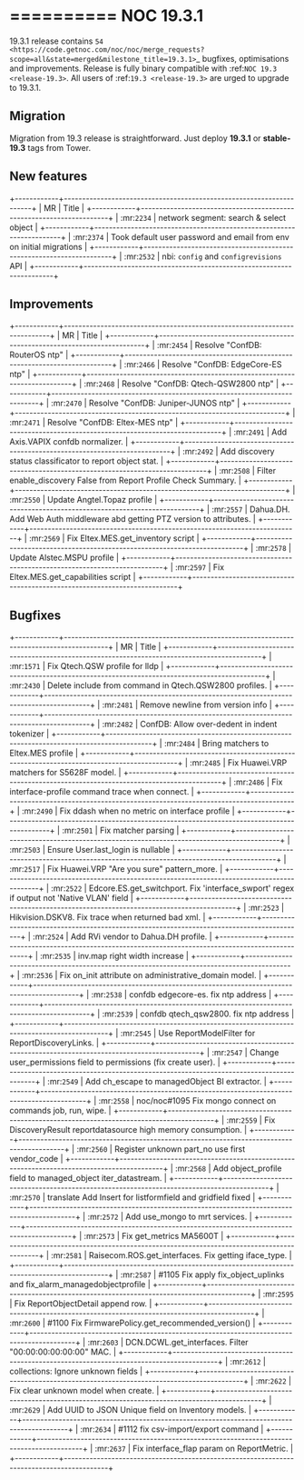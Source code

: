 

==========
NOC 19.3.1
==========

19.3.1 release contains
`54 <https://code.getnoc.com/noc/noc/merge_requests?scope=all&state=merged&milestone_title=19.3.1>`_
bugfixes, optimisations and improvements.
Release is fully binary compatible with :ref:`NOC 19.3 <release-19.3>`.
All users of :ref:`19.3 <release-19.3>` are urged to upgrade to 19.3.1.

Migration
---------

Migration from 19.3 release is straightforward. Just deploy **19.3.1** or **stable-19.3** tags from Tower.

New features
------------
+------------+---------------------------------------------------------------------+
| MR         | Title                                                               |
+------------+---------------------------------------------------------------------+
| :mr:`2234` | network segment: search & select object                             |
+------------+---------------------------------------------------------------------+
| :mr:`2374` | Took default user password and email from env on initial migrations |
+------------+---------------------------------------------------------------------+
| :mr:`2532` | nbi: `config` and `configrevisions` API                             |
+------------+---------------------------------------------------------------------+

Improvements
------------
+------------+--------------------------------------------------------------------------+
| MR         | Title                                                                    |
+------------+--------------------------------------------------------------------------+
| :mr:`2454` | Resolve "ConfDB: RouterOS ntp"                                           |
+------------+--------------------------------------------------------------------------+
| :mr:`2466` | Resolve "ConfDB: EdgeCore-ES ntp"                                        |
+------------+--------------------------------------------------------------------------+
| :mr:`2468` | Resolve "ConfDB: Qtech-QSW2800 ntp"                                      |
+------------+--------------------------------------------------------------------------+
| :mr:`2470` | Resolve "ConfDB: Juniper-JUNOS ntp"                                      |
+------------+--------------------------------------------------------------------------+
| :mr:`2471` | Resolve "ConfDB: Eltex-MES ntp"                                          |
+------------+--------------------------------------------------------------------------+
| :mr:`2491` | Add Axis.VAPIX confdb normalizer.                                        |
+------------+--------------------------------------------------------------------------+
| :mr:`2492` | Add discovery status classificator to report object stat.                |
+------------+--------------------------------------------------------------------------+
| :mr:`2508` | Filter enable_discovery False from Report Profile Check Summary.         |
+------------+--------------------------------------------------------------------------+
| :mr:`2550` | Update Angtel.Topaz profile                                              |
+------------+--------------------------------------------------------------------------+
| :mr:`2557` | Dahua.DH. Add Web Auth middleware abd getting PTZ version to attributes. |
+------------+--------------------------------------------------------------------------+
| :mr:`2569` | Fix Eltex.MES.get_inventory script                                       |
+------------+--------------------------------------------------------------------------+
| :mr:`2578` | Update Alstec.MSPU profile                                               |
+------------+--------------------------------------------------------------------------+
| :mr:`2597` | Fix Eltex.MES.get_capabilities script                                    |
+------------+--------------------------------------------------------------------------+

Bugfixes
--------
+------------+------------------------------------------------------------------------------------------+
| MR         | Title                                                                                    |
+------------+------------------------------------------------------------------------------------------+
| :mr:`1571` | Fix Qtech.QSW profile for lldp                                                           |
+------------+------------------------------------------------------------------------------------------+
| :mr:`2430` | Delete include from command in Qtech.QSW2800 profiles.                                   |
+------------+------------------------------------------------------------------------------------------+
| :mr:`2481` | Remove newline from version info                                                         |
+------------+------------------------------------------------------------------------------------------+
| :mr:`2482` | ConfDB: Allow over-dedent in indent tokenizer                                            |
+------------+------------------------------------------------------------------------------------------+
| :mr:`2484` | Bring matchers to Eltex.MES profile                                                      |
+------------+------------------------------------------------------------------------------------------+
| :mr:`2485` | Fix Huawei.VRP matchers for S5628F model.                                                |
+------------+------------------------------------------------------------------------------------------+
| :mr:`2486` | Fix interface-profile command trace when connect.                                        |
+------------+------------------------------------------------------------------------------------------+
| :mr:`2490` | Fix ddash when no metric on interface profile                                            |
+------------+------------------------------------------------------------------------------------------+
| :mr:`2501` | Fix matcher parsing                                                                      |
+------------+------------------------------------------------------------------------------------------+
| :mr:`2503` | Ensure User.last_login is nullable                                                       |
+------------+------------------------------------------------------------------------------------------+
| :mr:`2517` | Fix Huawei.VRP "Are you sure" pattern_more.                                              |
+------------+------------------------------------------------------------------------------------------+
| :mr:`2522` | Edcore.ES.get_switchport. Fix 'interface_swport' regex if output not 'Native VLAN' field |
+------------+------------------------------------------------------------------------------------------+
| :mr:`2523` | Hikvision.DSKV8. Fix trace when returned bad xml.                                        |
+------------+------------------------------------------------------------------------------------------+
| :mr:`2524` | Add RVi vendor to Dahua.DH profile.                                                      |
+------------+------------------------------------------------------------------------------------------+
| :mr:`2535` | inv.map right width increase                                                             |
+------------+------------------------------------------------------------------------------------------+
| :mr:`2536` | Fix on_init attribute on administrative_domain model.                                    |
+------------+------------------------------------------------------------------------------------------+
| :mr:`2538` | confdb edgecore-es. fix ntp address                                                      |
+------------+------------------------------------------------------------------------------------------+
| :mr:`2539` | confdb qtech_qsw2800. fix ntp address                                                    |
+------------+------------------------------------------------------------------------------------------+
| :mr:`2545` | Use ReportModelFilter for ReportDiscoveryLinks.                                          |
+------------+------------------------------------------------------------------------------------------+
| :mr:`2547` | Change user_permissions field to permissions (fix create user).                          |
+------------+------------------------------------------------------------------------------------------+
| :mr:`2549` | Add ch_escape to managedObject BI extractor.                                             |
+------------+------------------------------------------------------------------------------------------+
| :mr:`2558` | noc/noc#1095 Fix mongo connect on commands job, run, wipe.                               |
+------------+------------------------------------------------------------------------------------------+
| :mr:`2559` | Fix DiscoveryResult reportdatasource high memory consumption.                            |
+------------+------------------------------------------------------------------------------------------+
| :mr:`2560` | Register unknown part_no use first vendor_code                                           |
+------------+------------------------------------------------------------------------------------------+
| :mr:`2568` | Add object_profile field to managed_object iter_datastream.                              |
+------------+------------------------------------------------------------------------------------------+
| :mr:`2570` | translate Add Insert for listformfield and gridfield fixed                               |
+------------+------------------------------------------------------------------------------------------+
| :mr:`2572` | Add use_mongo to mrt services.                                                           |
+------------+------------------------------------------------------------------------------------------+
| :mr:`2573` | Fix get_metrics MA5600T                                                                  |
+------------+------------------------------------------------------------------------------------------+
| :mr:`2581` | Raisecom.ROS.get_interfaces. Fix getting iface_type.                                     |
+------------+------------------------------------------------------------------------------------------+
| :mr:`2587` | #1105 Fix apply fix_object_uplinks and fix_alarm_managedobjectprofile                    |
+------------+------------------------------------------------------------------------------------------+
| :mr:`2595` | Fix ReportObjectDetail append row.                                                       |
+------------+------------------------------------------------------------------------------------------+
| :mr:`2600` | #1100 Fix FirmwarePolicy.get_recommended_version()                                       |
+------------+------------------------------------------------------------------------------------------+
| :mr:`2603` | DCN.DCWL.get_interfaces. Filter "00:00:00:00:00:00" MAC.                                 |
+------------+------------------------------------------------------------------------------------------+
| :mr:`2612` | collections: Ignore unknown fields                                                       |
+------------+------------------------------------------------------------------------------------------+
| :mr:`2622` | Fix clear unknown model when create.                                                     |
+------------+------------------------------------------------------------------------------------------+
| :mr:`2629` | Add UUID to JSON Unique field on Inventory models.                                       |
+------------+------------------------------------------------------------------------------------------+
| :mr:`2634` | #1112 fix csv-import/export command                                                      |
+------------+------------------------------------------------------------------------------------------+
| :mr:`2637` | Fix interface_flap param on ReportMetric.                                                |
+------------+------------------------------------------------------------------------------------------+
